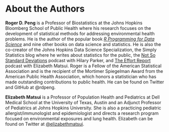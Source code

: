 # About the Authors

**Roger D. Peng** is a Professor of Biostatistics at the Johns Hopkins Bloomberg School of Public Health where his research focuses on the development of statistical methods for addressing environmental health problems. He is the author of the popular book *[R Programming for Data Science](https://leanpub.com/rprogramming)* and nine other books on data science and statistics. He is also the co-creator of the Johns Hopkins Data Science Specialization, the Simply Statistics blog where he writes about statistics for the public, the [Not So Standard Deviations](https://nssdeviations.com) podcast with Hilary Parker, and [The Effort Report](https://effortreport.libsyn.com) podcast with Elizabeth Matsui. Roger is a Fellow of the American Statistical Association and is the recipient of the Mortimer Spiegelman Award from the American Public Health Association, which honors a statistician who has made outstanding contributions to public health. He can be found on Twitter and GitHub at @rdpeng.

**Elizabeth Matsui** is a Professor of Population Health and Pediatrics at Dell Medical School at the University of Texas, Austin and an Adjunct Professor of Pediatrics at Johns Hopkins University. She is also a practicing pediatric allergist/immunologist and epidemiologist and directs a research program focused on environmental exposures and lung health. Elizabeth can be found on Twitter at [@elizabethmatsui](https://twitter.com/elizabethmatsui).